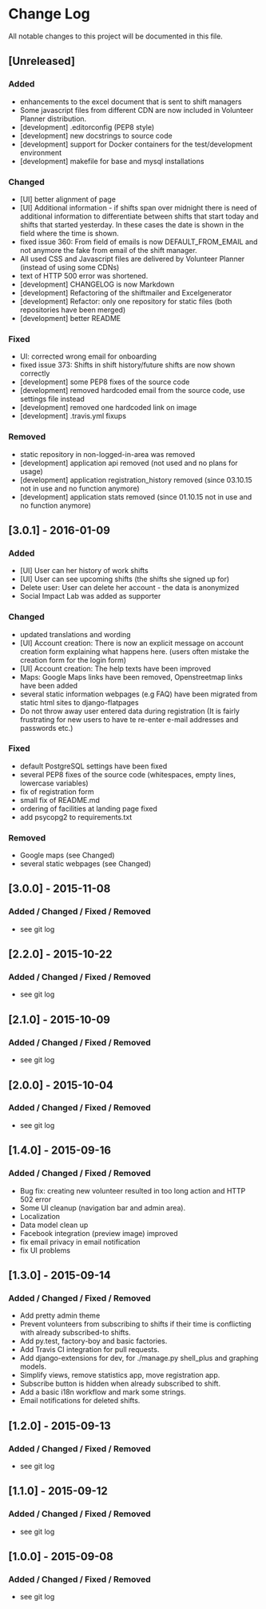 # Change Log
All notable changes to this project will be documented in this file.

## [Unreleased]
### Added
- enhancements to the excel document that is sent to shift managers
- Some javascript files from different CDN are now included in Volunteer Planner distribution. 
- [development] .editorconfig (PEP8 style)
- [development] new docstrings to source code
- [development] support for Docker containers for the test/development environment
- [development] makefile for base and mysql installations

### Changed
- [UI] better alignment of page
- [UI] Additional information - if shifts span over midnight there is need of additional information to differentiate between shifts that start today and shifts that started yesterday. In these cases the date is shown in the field where the time is shown. 
- fixed issue 360: From field of emails is now DEFAULT_FROM_EMAIL and not anymore the fake from email of the shift manager.
- All used CSS and Javascript files are delivered by Volunteer Planner (instead of using some CDNs)
- text of HTTP 500 error was shortened.
- [development] CHANGELOG is now Markdown
- [development] Refactoring of the shiftmailer and Excelgenerator
- [development] Refactor: only one repository for static files (both repositories have been merged)
- [development] better README

### Fixed
- UI: corrected wrong email for onboarding
- fixed issue 373: Shifts in shift history/future shifts are now shown correctly
- [development] some PEP8 fixes of the source code
- [development] removed hardcoded email from the source code, use settings file instead
- [development] removed one hardcoded link on image
- [development] .travis.yml fixups

### Removed
- static repository in non-logged-in-area was removed
- [development] application api removed (not used and no plans for usage)
- [development] application registration_history removed (since 03.10.15 not in use and no function anymore)
- [development] application stats removed (since 01.10.15 not in use and no function anymore)

## [3.0.1] - 2016-01-09
### Added
- [UI] User can her history of work shifts
- [UI] User can see upcoming shifts (the shifts she signed up for)
- Delete user: User can delete her account - the data is anonymized
- Social Impact Lab was added as supporter

### Changed
- updated translations and wording
- [UI] Account creation: There is now an explicit message on account creation form explaining what happens here. (users often mistake the creation form for the login form)
- [UI] Account creation: The help texts have been improved
- Maps: Google Maps links have been removed, Openstreetmap links have been added
- several static information webpages (e.g FAQ) have been migrated from static html sites to django-flatpages
- Do not throw away user entered data during registration (It is fairly frustrating for new users to have te re-enter e-mail
addresses and passwords etc.)

### Fixed
- default PostgreSQL settings have been fixed
- several PEP8 fixes of the source code (whitespaces, empty lines, lowercase variables)
- fix of registration form
- small fix of README.md
- ordering of facilities at landing page fixed
- add psycopg2 to requirements.txt

### Removed
- Google maps (see Changed)
- several static webpages (see Changed)

## [3.0.0] - 2015-11-08
### Added / Changed / Fixed / Removed
- see git log

## [2.2.0] - 2015-10-22
### Added / Changed / Fixed / Removed
- see git log

## [2.1.0] - 2015-10-09
### Added / Changed / Fixed / Removed
- see git log

## [2.0.0] - 2015-10-04
### Added / Changed / Fixed / Removed
- see git log

## [1.4.0] - 2015-09-16
### Added / Changed / Fixed / Removed
- Bug fix: creating new volunteer resulted in too long action and HTTP 502 error
- Some UI cleanup (navigation bar and admin area).
- Localization
- Data model clean up
- Facebook integration (preview image) improved
- fix email privacy in email notification
- fix UI problems

## [1.3.0] - 2015-09-14
### Added / Changed / Fixed / Removed
- Add pretty admin theme
- Prevent volunteers from subscribing to shifts if their time is conflicting with already
  subscribed-to shifts.
- Add py.test, factory-boy and basic factories.
- Add Travis CI integration for pull requests.
- Add django-extensions for dev, for ./manage.py shell_plus and graphing models.
- Simplify views, remove statistics app, move registration app.
- Subscribe button is hidden when already subscribed to shift.
- Add a basic i18n workflow and mark some strings.
- Email notifications for deleted shifts.

## [1.2.0] - 2015-09-13
### Added / Changed / Fixed / Removed
- see git log

## [1.1.0] - 2015-09-12
### Added / Changed / Fixed / Removed
- see git log

## [1.0.0] - 2015-09-08
### Added / Changed / Fixed / Removed
- see git log

